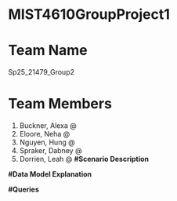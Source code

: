 # MIST4610GroupProject1
# Team Name
Sp25_21479_Group2
# Team Members
1. Buckner, Alexa @
2. Eloore, Neha @
3. Nguyen, Hung @
4. Spraker, Dabney @
5. Dorrien, Leah @
**#Scenario Description**

**#Data Model Explanation**

**#Queries**
